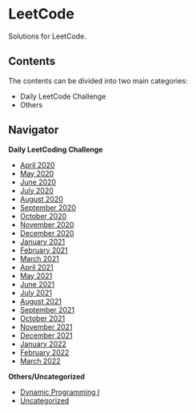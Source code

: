 # LeetCode

Solutions for LeetCode.

## Contents
The contents can be divided into two main categories:
 - Daily LeetCode Challenge
 - Others

## Navigator
**Daily LeetCoding Challenge**
 - [April 2020](https://github.com/chenghui-lee/leetcode/tree/master/30-Day%20LeetCoding%20Challenge%20(April%202020))
 - [May 2020](https://github.com/chenghui-lee/leetcode/tree/master/31-Day%20LeetCoding%20Challenge%20(May%202020))
 - [June 2020](https://github.com/chenghui-lee/leetcode/tree/master/30%20Day%20LeetCoding%20Challenge(June%202020))
 - [July 2020](https://github.com/chenghui-lee/leetcode/tree/master/July%20LeetCoding%20Challenge%20(2020))
 - [August 2020](https://github.com/chenghui-lee/leetcode/tree/master/August%20LeetCoding%20Challenge%20(2020))
 - [September 2020](https://github.com/chenghui-lee/leetcode/tree/master/September%20LeetCoding%20Challenge(2020))
 - [October 2020](https://github.com/chenghui-lee/leetcode/tree/master/October%20LeetCoding%20Challenge(2020))
 - [November 2020](https://github.com/chenghui-lee/leetcode/tree/master/November%20LeetCoding%20Challenge(2020))
 - [December 2020](https://github.com/chenghui-lee/leetcode/tree/master/December%20LeetCoding%20Challenge(2020))
 - [January 2021](https://github.com/chenghui-lee/leetcode/tree/master/January%20LeetCoding%20Challenge(2021))
 - [February 2021](https://github.com/chenghui-lee/leetcode/tree/master/February%20LeetCoding%20Challenge(2021))
 - [March 2021](https://github.com/chenghui-lee/leetcode/tree/master/March%20LeetCoding%20Challenge(2021))
 - [April 2021](https://github.com/chenghui-lee/leetcode/tree/master/April%20LeetCoding%20Challenge(2021))
 - [May 2021](https://github.com/chenghui-lee/leetcode/tree/master/May%20LeetCoding%20Challenge(2021))
 - [June 2021](https://github.com/chenghui-lee/leetcode/tree/master/June%20LeetCoding%20Challenge(2021))
 - [July 2021](https://github.com/chenghui-lee/leetcode/tree/master/July%20LeetCoding%20Challenge%20(2021))
 - [August 2021](https://github.com/chenghui-lee/leetcode/tree/master/August%20LeetCoding%20Challenge%20(2021))
 - [September 2021](https://github.com/chenghui-lee/leetcode/tree/master/September%20LeetCoding%20Challenge%20(2021))
 - [October 2021](https://github.com/chenghui-lee/leetcode/tree/master/October%20LeetCoding%20Challenge(2021))
 - [November 2021](https://github.com/chenghui-lee/leetcode/tree/master/November%20LeetCoding%20Challenge(2021))
 - [December 2021](https://github.com/chenghui-lee/leetcode/tree/master/December%20LeetCoding%20Challenge(2021))
 - [January 2022](https://github.com/chenghui-lee/leetcode/tree/master/January%20LeetCoding%20Challenge(2022))
 - [February 2022](https://github.com/chenghui-lee/leetcode/tree/master/February%20LeetCoding%20Challenge(2022))
 - [March 2022](https://github.com/chenghui-lee/leetcode/tree/master/March%20LeetCoding%20Challenge(2022))

**Others/Uncategorized**
 - [Dynamic Programming I](https://github.com/chenghui-lee/leetcode/tree/master/Dynamic%20Programming%20I)
 - [Uncategorized](https://github.com/chenghui-lee/leetcode/tree/master/Code)
